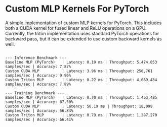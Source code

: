 # Custom MLP Kernels For PyTorch

A simple implementation of custom MLP kernels for PyTorch. This includes both a CUDA kernel for fused linear and ReLU operations on a GPU. Currently, the triton implementation uses standard PyTorch operations for backward pass, but it can be extended to use custom backward kernels as well.

```

--- Inference Benchmark ---
Baseline MLP (PyTorch)   | Latency: 0.19 ms | Throughput: 5,474,053 samples/sec | Accuracy: 7.87%
Custom CUDA MLP          | Latency: 3.96 ms | Throughput: 256,761 samples/sec | Accuracy: 9.96%
Custom Triton MLP        | Latency: 0.22 ms | Throughput: 4,669,434 samples/sec | Accuracy: 7.89%

--- Training Benchmark ---
Baseline MLP (PyTorch)   | Latency: 0.70 ms | Throughput: 1,453,485 samples/sec | Accuracy: 67.50%
Custom CUDA MLP          | Latency: 56.19 ms | Throughput: 18,099 samples/sec | Accuracy: 66.84%
Custom Triton MLP        | Latency: 0.79 ms | Throughput: 1,287,270 samples/sec | Accuracy: 66.41%
```

